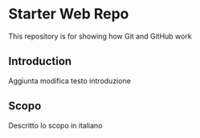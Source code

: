 # Starter Web Repo

This repository is for showing how Git and GitHub work

## Introduction

Aggiunta modifica testo introduzione

## Scopo

Descritto lo scopo in italiano
